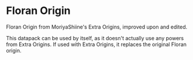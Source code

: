 # Floran Origin
Floran Origin from MoriyaShiine's Extra Origins, improved upon and edited.

This datapack can be used by itself, as it doesn't actually use any powers from Extra Origins. If used with Extra Origins, it replaces the original Floran origin.
